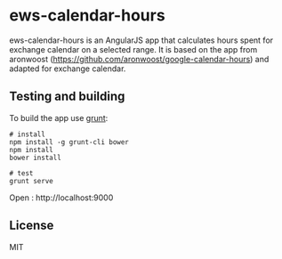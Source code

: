 # ews-calendar-hours
ews-calendar-hours is an AngularJS app that calculates hours spent for exchange calendar on a selected range.
It is based on the app from aronwoost (https://github.com/aronwoost/google-calendar-hours) and adapted for exchange calendar.

## Testing and building
To build the app use [grunt](http://gruntjs.com/):

```
# install
npm install -g grunt-cli bower
npm install
bower install

# test
grunt serve

```

Open : http://localhost:9000

## License 
MIT

